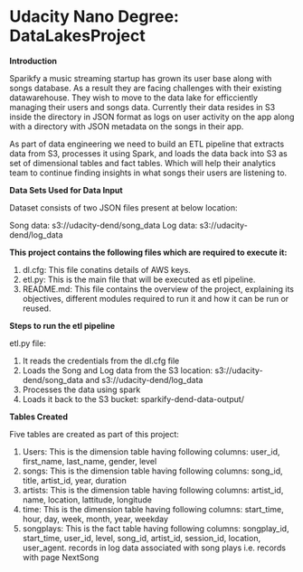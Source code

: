 # Udacity Nano Degree: DataLakesProject

**Introduction**

Sparikfy a music streaming startup has grown its user base along with songs database. As a result they are facing challenges with their existing datawarehouse. They wish to move to the data lake for efficciently managing their users and songs data. Currently their data resides in S3 inside the directory in JSON format as logs on user activity on the app along with a directory with JSON metadata on the songs in their app. 

As part of data engineering we need to build an ETL pipeline that extracts data from S3, processes it using Spark, and loads the data back into S3 as set of dimensional tables and fact tables. Which will help their analytics team to continue finding insights in what songs their users are listening to.

**Data Sets Used for Data Input**

Dataset consists of two JSON files present at below location:

Song data: s3://udacity-dend/song_data
Log data: s3://udacity-dend/log_data


**This project contains the following files which are required to execute it:**

1. dl.cfg: This file conatins details of AWS keys.
2. etl.py: This is the main file that will be executed as etl pipeline.
3. README.md: This file contains the overview of the project, explaining its objectives, different modules required to run it and how it can be run or reused.

**Steps to run the etl pipeline**

etl.py file:

1. It reads the credentials from the dl.cfg file
2. Loads the Song and Log data from the S3 location: s3://udacity-dend/song_data and s3://udacity-dend/log_data
3. Processes the data using spark
4. Loads it back to the S3 bucket: sparkify-dend-data-output/


**Tables Created**

Five tables are created as part of this project:

1. Users: This is the dimension table having following columns: user_id, first_name, last_name, gender, level
2. songs: This is the dimension table having following columns: song_id, title, artist_id, year, duration
3. artists: This is the dimension table having following columns: artist_id, name, location, lattitude, longitude
4. time: This is the dimension table having following columns: start_time, hour, day, week, month, year, weekday
5. songplays: This is the fact table having following columns: songplay_id, start_time, user_id, level, song_id, artist_id, session_id, location, user_agent. records in log data associated with song plays i.e. records with page NextSong
